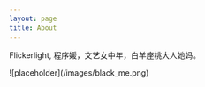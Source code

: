 ```yaml
---
layout: page
title: About
---
```


<p class="message">
  Flickerlight, 程序媛，文艺女中年，白羊座桃大人她妈。
</p>
![placeholder](/images/black_me.png)

